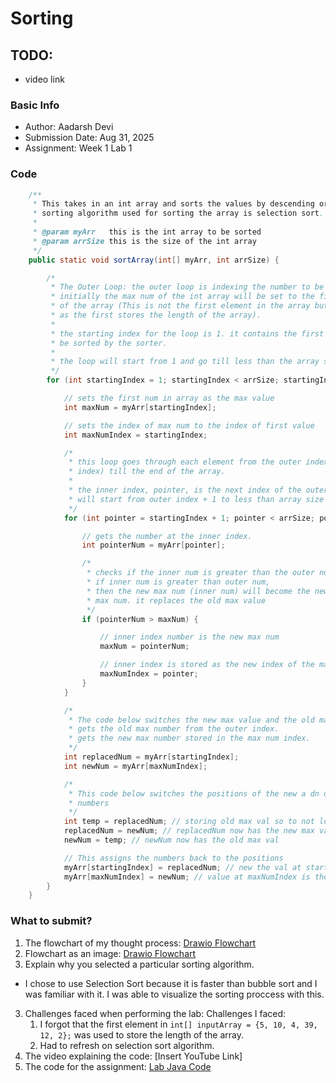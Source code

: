 # Sorting

## TODO:
- video link

### Basic Info
- Author: Aadarsh Devi
- Submission Date: Aug 31, 2025
- Assignment: Week 1 Lab 1

### Code
```java
    /**
     * This takes in an int array and sorts the values by descending order. The
     * sorting algorithm used for sorting the array is selection sort.
     *
     * @param myArr   this is the int array to be sorted
     * @param arrSize this is the size of the int array
     */
    public static void sortArray(int[] myArr, int arrSize) {

        /*
         * The Outer Loop: the outer loop is indexing the number to be replaced
         * initially the max num of the int array will be set to the first element
         * of the array (This is not the first element in the array but the second
         * as the first stores the length of the array).
         *
         * the starting index for the loop is 1. it contains the first element to
         * be sorted by the sorter.
         *
         * the loop will start from 1 and go till less than the array size
         */
        for (int startingIndex = 1; startingIndex < arrSize; startingIndex++) {

            // sets the first num in array as the max value
            int maxNum = myArr[startingIndex];

            // sets the index of max num to the index of first value
            int maxNumIndex = startingIndex;

            /*
             * this loop goes through each element from the outer index (outer loop
             * index) till the end of the array.
             *
             * the inner index, pointer, is the next index of the outer index so it
             * will start from outer index + 1 to less than array size
             */
            for (int pointer = startingIndex + 1; pointer < arrSize; pointer++) {

                // gets the number at the inner index.
                int pointerNum = myArr[pointer];

                /*
                 * checks if the inner num is greater than the outer num
                 * if inner num is greater than outer num,
                 * then the new max num (inner num) will become the new
                 * max num. it replaces the old max value
                 */
                if (pointerNum > maxNum) {

                    // inner index number is the new max num
                    maxNum = pointerNum;

                    // inner index is stored as the new index of the max value
                    maxNumIndex = pointer;
                }
            }

            /*
             * The code below switches the new max value and the old max value
             * gets the old max number from the outer index.
             * gets the new max number stored in the max num index.
             */
            int replacedNum = myArr[startingIndex];
            int newNum = myArr[maxNumIndex];

            /*
             * This code below switches the positions of the new a dn old max
             * numbers
             */
            int temp = replacedNum; // storing old max val so to not lose it
            replacedNum = newNum; // replacedNum now has the new max val
            newNum = temp; // newNum now has the old max val

            // This assigns the numbers back to the positions
            myArr[startingIndex] = replacedNum; // new the val at startingIndex is the new max val
            myArr[maxNumIndex] = newNum; // value at maxNumIndex is the old max val
        }
    }
```
### What to submit?
1. The flowchart of my thought process: [Drawio Flowchart](sorting_flowchart.drawio)
1. Flowchart as an image: [Drawio Flowchart](sorting_flowchart.png)
2. Explain why you selected a particular sorting algorithm.
 - I chose to use Selection Sort because it is faster than bubble sort and I was
   familiar with it. I was able to visualize the sorting proccess with this.
3. Challenges faced when performing the lab: Challenges I faced:
     1. I forgot that the first element in ```int[] inputArray = {5, 10, 4, 39, 12, 2};``` was used
        to store the length of the array.
     2. Had to refresh on selection sort algorithm. 
4. The video explaining the code: [Insert YouTube Link]
5. The code for the assignment: [Lab Java Code](Sorting.java)
